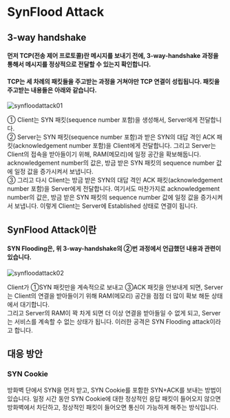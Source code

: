 # SynFlood Attack
## 3-way handshake
#### 먼저 TCP(전송 제어 프로토콜)란 메시지를 보내기 전에, 3-way-handshake 과정을 통해서 메시지를 정상적으로 전달할 수 있는지 확인합니다.

#### TCP는 세 차례의 패킷들을 주고받는 과정을 거쳐야만 TCP 연결이 성립됩니다. 패킷을 주고받는 내용들은 아래와 같습니다.
![synfloodattack01](/practice/practice/이미지/SynFlood01.png)

① Client는 SYN 패킷(sequence number 포함)을 생성해서, Server에게 전달합니다.    
② Server는 SYN 패킷(sequence number 포함)과 받은 SYN의 대답 격인 ACK 패킷(acknowledgement number 포함)을 Client에게 전달합니다. 그리고 Server는 Client의 접속을 받아들이기 위해, RAM(메모리)에 일정 공간을 확보해둡니다. acknowledgement number의 값은, 방금 받은 SYN 패킷의 sequence number 값에 일정 값을 증가시켜서 보냅니다.      
③ 그리고 다시 Client는 방금 받은 SYN의 대답 격인 ACK 패킷(acknowledgement number 포함)을 Server에게 전달합니다. 여기서도 마찬가지로 acknowledgement number의 값은, 방금 받은 SYN 패킷의 sequence number 값에 일정 값을 증가시켜서 보냅니다.
이렇게 Client는 Server에 Established 상태로 연결이 됩니다.

## SynFlood Attack이란
#### SYN Flooding은, 위 3-way-handshake의 ②번 과정에서 언급했던 내용과 관련이 있습니다.

![synfloodattack02](/practice/practice/이미지/SynFlood02.png)

Client가 ①SYN 패킷만을 계속적으로 보내고 ③ACK 패킷을 안보내게 되면, Server는 Client의 연결을 받아들이기 위해 RAM(메모리) 공간을 점점 더 많이 확보 해둔 상태에서 대기합니다.   
그리고 Server의 RAM이 꽉 차게 되면 더 이상 연결을 받아들일 수 없게 되고, Server는 서비스를 계속할 수 없는 상태가 됩니다. 이러한 공격은 SYN Flooding attack이라고 합니다.

## 대응 방안
### SYN Cookie
방화벽 단에서 SYN을 먼저 받고, SYN Cookie를 포함한 SYN+ACK를 보내는 방법이 있습니다. 일정 시간 동안 SYN Cookie에 대한 정상적인 응답 패킷이 들어오지 않으면 방화벽에서 차단하고, 정상적인 패킷이 들어오면 통신이 가능하게 해주는 방식입니다.